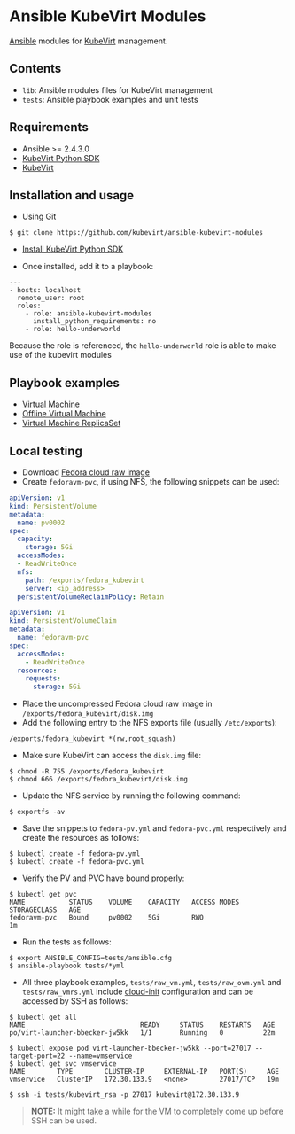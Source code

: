 # Ansible KubeVirt Modules

[Ansible](https://github.com/ansible/ansible) modules for [KubeVirt](https://github.com/kubevirt/kubevirt) management.

## Contents

- `lib`: Ansible modules files for KubeVirt management
- `tests`: Ansible playbook examples and unit tests

## Requirements

- Ansible >= 2.4.3.0
- [KubeVirt Python SDK](https://github.com/kubevirt/client-python)
- [KubeVirt](https://github.com/kubevirt/kubevirt)

## Installation and usage

* Using Git

```
$ git clone https://github.com/kubevirt/ansible-kubevirt-modules
```

* [Install KubeVirt Python SDK](https://github.com/kubevirt/client-python#installation--usage)

* Once installed, add it to a playbook:

```
---
- hosts: localhost
  remote_user: root
  roles:
    - role: ansible-kubevirt-modules
      install_python_requirements: no
    - role: hello-underworld
```

Because the role is referenced, the `hello-underworld` role is able to make use of the kubevirt modules

## Playbook examples

* [Virtual Machine](tests/raw_vm.yml)
* [Offline Virtual Machine](tests/raw_ovm.yml)
* [Virtual Machine ReplicaSet](tests/raw_vmrs.yml)

## Local testing

- Download [Fedora cloud raw image](https://alt.fedoraproject.org/cloud/)
- Create `fedoravm-pvc`, if using NFS, the following snippets can be used:

```yaml
apiVersion: v1
kind: PersistentVolume
metadata:
  name: pv0002
spec:
  capacity:
    storage: 5Gi
  accessModes:
  - ReadWriteOnce
  nfs:
    path: /exports/fedora_kubevirt
    server: <ip_address>
  persistentVolumeReclaimPolicy: Retain
```

```yaml
apiVersion: v1
kind: PersistentVolumeClaim
metadata:
  name: fedoravm-pvc
spec:
  accessModes:
    - ReadWriteOnce
  resources:
    requests:
      storage: 5Gi
```

- Place the uncompressed Fedora cloud raw image in `/exports/fedora_kubevirt/disk.img`
- Add the following entry to the NFS exports file (usually `/etc/exports`):

```
/exports/fedora_kubevirt *(rw,root_squash)
```

- Make sure KubeVirt can access the `disk.img` file:

```shell
$ chmod -R 755 /exports/fedora_kubevirt
$ chmod 666 /exports/fedora_kubevirt/disk.img
```

- Update the NFS service by running the following command:

```shell
$ exportfs -av
```

- Save the snippets to `fedora-pv.yml` and `fedora-pvc.yml` respectively and create the resources as follows:

```shell
$ kubectl create -f fedora-pv.yml
$ kubectl create -f fedora-pvc.yml
```

- Verify the PV and PVC have bound properly:

```shell
$ kubectl get pvc
NAME           STATUS    VOLUME    CAPACITY   ACCESS MODES   STORAGECLASS   AGE
fedoravm-pvc   Bound     pv0002    5Gi        RWO                           1m
```

- Run the tests as follows:

```shell
$ export ANSIBLE_CONFIG=tests/ansible.cfg
$ ansible-playbook tests/*yml
```

- All three playbook examples, `tests/raw_vm.yml`, `tests/raw_ovm.yml` and `tests/raw_vmrs.yml` include [cloud-init](http://cloudinit.readthedocs.io/en/latest/) configuration and can be accessed by SSH as follows:

```shell
$ kubectl get all
NAME                             READY     STATUS    RESTARTS   AGE
po/virt-launcher-bbecker-jw5kk   1/1       Running   0          22m

$ kubectl expose pod virt-launcher-bbecker-jw5kk --port=27017 --target-port=22 --name=vmservice
$ kubectl get svc vmservice
NAME        TYPE        CLUSTER-IP     EXTERNAL-IP   PORT(S)     AGE
vmservice   ClusterIP   172.30.133.9   <none>        27017/TCP   19m

$ ssh -i tests/kubevirt_rsa -p 27017 kubevirt@172.30.133.9
```

> **NOTE:** It might take a while for the VM to completely come up before SSH can be used.
